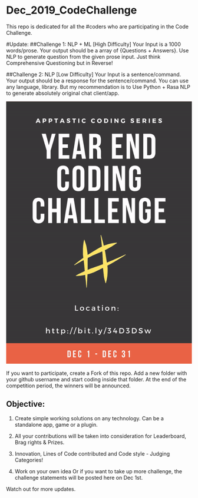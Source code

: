 # Dec_2019_CodeChallenge


This repo is dedicated for all the #coders who are participating in the Code Challenge.

#Update:
##Challenge 1: NLP + ML [High Difficulty]
Your Input is a 1000 words/prose. Your output should be a array of {Questions + Answers}. Use NLP to generate question from the given prose input. Just think Comprehensive Questioning but in Reverse!

##Challenge 2: NLP [Low Difficulty]
Your Input is a sentence/command. Your output should be a response for the sentence/command. You can use any language, library. But my recommendation is to Use Python + Rasa NLP to generate absolutely original chat client/app.



![alt text](challenge.gif)

If you want to participate, create a Fork of this repo. Add a new folder with your github username and start coding inside that folder. At the end of the competition period, the winners will be announced.

## Objective:

1) Create simple working solutions on any technology. Can be a standalone app, game or a plugin. 

2) All your contributions  will be taken into consideration for Leaderboard, Brag rights & Prizes.

3) Innovation, Lines of Code contributed and Code style - Judging Categories!

4) Work on your own idea Or if you want to take up more challenge, the challenge statements will be posted here on Dec 1st.



Watch out for more updates.

